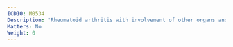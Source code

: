 ```yaml
---
ICD10: M0534
Description: "Rheumatoid arthritis with involvement of other organs and systems: Hand"
Matters: No
Weight: 0
---
```

